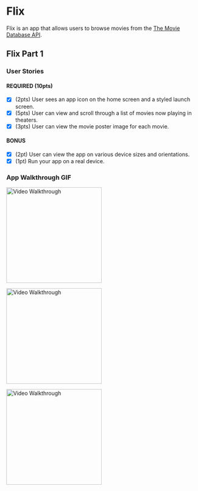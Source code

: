 # Flix

Flix is an app that allows users to browse movies from the [The Movie Database API](http://docs.themoviedb.apiary.io/#).


## Flix Part 1

### User Stories

#### REQUIRED (10pts)
- [x] (2pts) User sees an app icon on the home screen and a styled launch screen.
- [x] (5pts) User can view and scroll through a list of movies now playing in theaters.
- [x] (3pts) User can view the movie poster image for each movie.

#### BONUS
- [x] (2pt) User can view the app on various device sizes and orientations.
- [x] (1pt) Run your app on a real device.

### App Walkthrough GIF

<img src="http://g.recordit.co/T1cFwuscBs.gif" width=250 alt='Video Walkthrough'><br>

<img src="http://g.recordit.co/UPL7nOwLcu.gif" width=250 alt='Video Walkthrough'><br>

<img src="http://g.recordit.co/dy9T8hsk3W.gif" height=250 alt='Video Walkthrough'><br>


